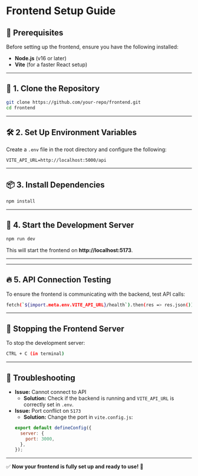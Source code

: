 # Frontend Setup Guide

## 📌 Prerequisites

Before setting up the frontend, ensure you have the following installed:

- **Node.js** (v16 or later)
- **Vite** (for a faster React setup)

---

## 🚀 1. Clone the Repository

```sh
git clone https://github.com/your-repo/frontend.git
cd frontend
```

---

## 🛠 2. Set Up Environment Variables

Create a `.env` file in the root directory and configure the following:

```env
VITE_API_URL=http://localhost:5000/api
```

---

## 📦 3. Install Dependencies

```sh
npm install
```

---

## 🎨 4. Start the Development Server

```sh
npm run dev
```

This will start the frontend on **http://localhost:5173**.

---

---

## 🔥 5. API Connection Testing

To ensure the frontend is communicating with the backend, test API calls:

```sh
fetch(`${import.meta.env.VITE_API_URL}/health`).then(res => res.json()).then(console.log);
```

---

## 🛑 Stopping the Frontend Server

To stop the development server:

```sh
CTRL + C (in terminal)
```

---

## 🎯 Troubleshooting

- **Issue:** Cannot connect to API
  - **Solution:** Check if the backend is running and `VITE_API_URL` is correctly set in `.env`.
- **Issue:** Port conflict on `5173`
  - **Solution:** Change the port in `vite.config.js`:
  ```js
  export default defineConfig({
    server: {
      port: 3000,
    },
  });
  ```

---

✅ **Now your frontend is fully set up and ready to use!** 🚀
